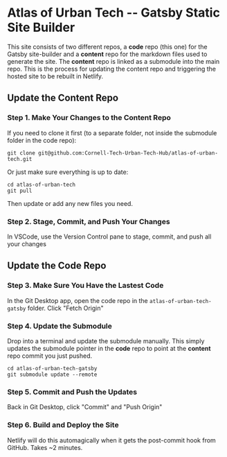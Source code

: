 # Atlas of Urban Tech -- Gatsby Static Site Builder

This site consists of two different repos, a **code** repo (this one) for the Gatsby site-builder and a **content** repo for the markdown files used to generate the site. The **content** repo is linked as a submodule into the main repo. This is the process for updating the content repo and triggering the hosted site to be rebuilt in Netlify.

## Update the Content Repo

### Step 1. Make Your Changes to the Content Repo

If you need to clone it first (to a separate folder, not inside the submodule folder in the code repo):

```
git clone git@github.com:Cornell-Tech-Urban-Tech-Hub/atlas-of-urban-tech.git
```

Or just make sure everything is up to date:

```
cd atlas-of-urban-tech
git pull
```

Then update or add any new files you need.

### Step 2. Stage, Commit, and Push Your Changes 

In VSCode, use the Version Control pane to stage, commit, and push all your changes

## Update the Code Repo

### Step 3. Make Sure You Have the Lastest Code

In the Git Desktop app, open the code repo in the `atlas-of-urban-tech-gatsby` folder. Click "Fetch Origin"

### Step 4. Update the Submodule

Drop into a terminal and update the submodule manually. This simply updates the submodule pointer in the **code** repo to point at the **content** repo commit you just pushed.

```
cd atlas-of-urban-tech-gatsby
git submodule update --remote
```
### Step 5. Commit and Push the Updates

Back in Git Desktop, click "Commit" and "Push Origin"

### Step 6. Build and Deploy the Site

Netlify will do this automagically when it gets the post-commit hook from GitHub. Takes ~2 minutes.
